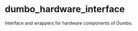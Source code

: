 dumbo_hardware_interface
========================

Interface and wrappers for hardware components of Dumbo.
